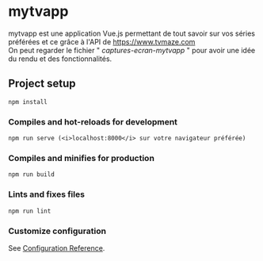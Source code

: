 # mytvapp
mytvapp est une application Vue.js permettant de tout savoir sur vos séries préférées et ce grâce à l'API de https://www.tvmaze.com
<br />
On peut regarder le fichier " <i>captures-ecran-mytvapp</i> " pour avoir une idée du rendu et des fonctionnalités.

## Project setup
```
npm install
```

### Compiles and hot-reloads for development
```
npm run serve (<i>localhost:8000</i> sur votre navigateur préférée)
```

### Compiles and minifies for production
```
npm run build
```

### Lints and fixes files
```
npm run lint
```

### Customize configuration
See [Configuration Reference](https://cli.vuejs.org/config/).
